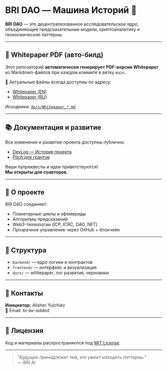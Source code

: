 # BRI DAO — Машина Историй 🔮

**BRI DAO** — это децентрализованное исследовательское ядро, объединяющее предсказательные модели, криптоаналитику и геокосмические паттерны.

---

## 🚀 Whitepaper PDF (авто-билд)

Этот репозиторий **автоматически генерирует PDF-версии Whitepaper** из Markdown-файлов при каждом коммите в ветку `main`.

📁 Актуальные файлы всегда доступны по адресу:
- [Whitepaper (EN)](https://aibhrigu.github.io/BRI_DAO/Whitepaper_EN.pdf)
- [Whitepaper (RU)](https://aibhrigu.github.io/BRI_DAO/Whitepaper_RU.pdf)

Исходники: [`docs/Whitepaper_*.md`](./docs/)

---

## 📚 Документация и развитие

Все изменения и развитие проекта доступны публично.

- [DevLog — История проекта](./docs/Changelog.md)
- [Pitch для грантов](./docs/GrantPitch.md)

Ваши пулреквесты и идеи приветствуются!  
**Мы открыты для соавторов.**

---

## 🧠 О проекте

BRI DAO соединяет:
- Планетарные циклы и эфемериды
- Алгоритмы предсказаний
- Web3-технологии (ICP, ICRC, DAO, NFT)
- Прозрачное управление через GitHub + блокчейн

---

## 🧩 Структура

- `backend/` — ядро логики и контрактов  
- `frontend/` — интерфейс и визуализация  
- `docs/` — whitepaper, лог развития, черновики  

---

## 👤 Контакты

**Инициатор:** Alisher Yulchiev  
📧 Email: _to-be-added_

---

## 📄 Лицензия

Код и материалы распространяются под [MIT License](./LICENSE).

---

> _"Будущее принадлежит тем, кто умеет находить паттерны."_  
> — BRI AI
